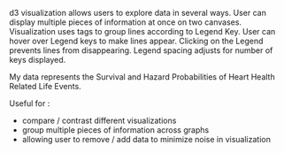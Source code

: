 <!--# Dual Multi-Line Graph with Interactive Legend-->

d3 visualization allows users to explore data in several ways. User can display multiple pieces of information at once on two canvases. Visualization uses tags to group lines according to Legend Key. User can hover over Legend keys to make lines appear. Clicking on the Legend prevents lines from disappearing. Legend spacing adjusts for number of keys displayed.

My data represents the Survival and Hazard Probabilities of Heart Health Related Life Events. 

Useful for :
 - compare / contrast different visualizations
 - group multiple pieces of information across graphs
 - allowing user to remove / add data to minimize noise in visualization
